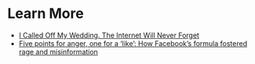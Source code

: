 # Learn More

- [I Called Off My Wedding. The Internet Will Never Forget](https://www.wired.com/story/weddings-social-media-apps-photos-memories-miscarriage-problem/)
- [Five points for anger, one for a ‘like’: How Facebook’s formula fostered rage and misinformation](https://www.washingtonpost.com/technology/2021/10/26/facebook-angry-emoji-algorithm/)

